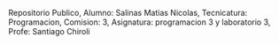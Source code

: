 Repositorio Publico,
Alumno: Salinas Matias Nicolas,
Tecnicatura: Programacion,
Comision: 3,
Asignatura: programacion 3 y laboratorio 3,
Profe: Santiago Chiroli
